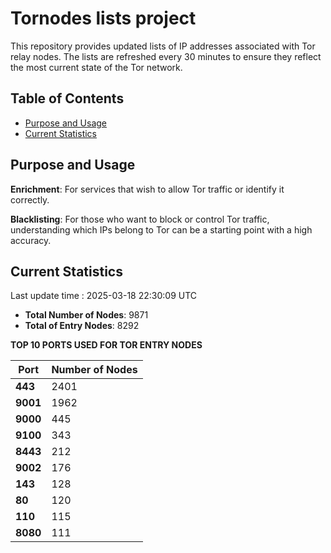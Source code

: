# Tornodes lists project

This repository provides updated lists of IP addresses associated with Tor relay nodes. The lists are refreshed every 30 minutes to ensure they reflect the most current state of the Tor network.

## Table of Contents

- [Purpose and Usage](#purpose-and-usage)
- [Current Statistics](#current-statistics)


## Purpose and Usage

**Enrichment**: For services that wish to allow Tor traffic or identify it correctly.

**Blacklisting**: For those who want to block or control Tor traffic, understanding which IPs belong to Tor can be a starting point with a high accuracy.

## Current Statistics

Last update time : 2025-03-18 22:30:09 UTC

- **Total Number of Nodes**: 9871
- **Total of Entry Nodes**: 8292

**TOP 10 PORTS USED FOR TOR ENTRY NODES**

| **Port** | **Number of Nodes** |
|------|-----------------|
| **443**   | 2401  |
| **9001**   | 1962  |
| **9000**   | 445  |
| **9100**   | 343  |
| **8443**   | 212  |
| **9002**   | 176  |
| **143**   | 128  |
| **80**   | 120  |
| **110**   | 115  |
| **8080**   | 111  |

